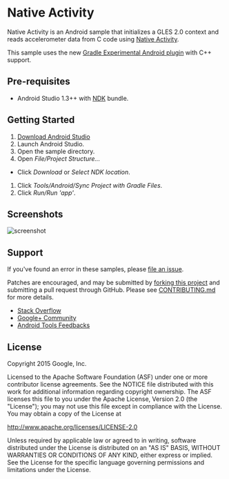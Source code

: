 Native Activity
===============
Native Activity is an Android sample that initializes a GLES 2.0 context and reads accelerometer data from C code using [Native Activity](http://developer.android.com/reference/android/app/NativeActivity.html).

This sample uses the new [Gradle Experimental Android plugin](http://tools.android.com/tech-docs/new-build-system/gradle-experimental) with C++ support.

Pre-requisites
--------------
- Android Studio 1.3++ with [NDK](https://developer.android.com/ndk/) bundle.

Getting Started
---------------
1. [Download Android Studio](http://developer.android.com/sdk/index.html)
1. Launch Android Studio.
1. Open the sample directory.
1. Open *File/Project Structure...*
  - Click *Download* or *Select NDK location*.
1. Click *Tools/Android/Sync Project with Gradle Files*.
1. Click *Run/Run 'app'*.

Screenshots
-----------
![screenshot](screenshot.png)

Support
-------
If you've found an error in these samples, please [file an issue](https://github.com/googlesamples/android-ndk/issues/new).

Patches are encouraged, and may be submitted by [forking this project](https://github.com/googlesamples/android-ndk/fork) and
submitting a pull request through GitHub. Please see [CONTRIBUTING.md](../CONTRIBUTING.md) for more details.

- [Stack Overflow](http://stackoverflow.com/questions/tagged/android-ndk)
- [Google+ Community](https://plus.google.com/communities/105153134372062985968)
- [Android Tools Feedbacks](http://tools.android.com/feedback)

License
-------
Copyright 2015 Google, Inc.

Licensed to the Apache Software Foundation (ASF) under one or more contributor
license agreements.  See the NOTICE file distributed with this work for
additional information regarding copyright ownership.  The ASF licenses this
file to you under the Apache License, Version 2.0 (the "License"); you may not
use this file except in compliance with the License.  You may obtain a copy of
the License at

  http://www.apache.org/licenses/LICENSE-2.0

Unless required by applicable law or agreed to in writing, software
distributed under the License is distributed on an "AS IS" BASIS, WITHOUT
WARRANTIES OR CONDITIONS OF ANY KIND, either express or implied.  See the
License for the specific language governing permissions and limitations under
the License.
